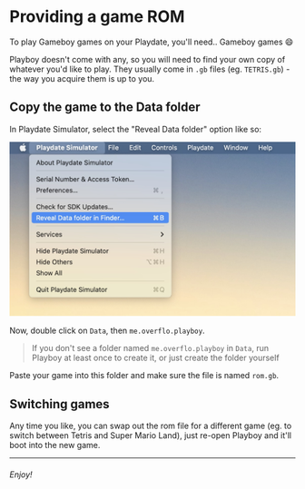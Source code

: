 # Providing a game ROM

To play Gameboy games on your Playdate, you'll need.. Gameboy games 😄

Playboy doesn't come with any, so you will need to find your own copy of
whatever you'd like to play. They usually come in `.gb` files (eg. `TETRIS.gb`) - the way you acquire them is up to you.

## Copy the game to the Data folder

In Playdate Simulator, select the "Reveal Data folder" option like so:

![Reveal Data menu option](../assets/data-folder.jpg)

Now, double click on `Data`, then `me.overflo.playboy`.

> If you don't see a folder named `me.overflo.playboy` in `Data`, run Playboy at least once to create it, or just create the folder yourself

Paste your game into this folder and make sure the file is named `rom.gb`.

## Switching games

Any time you like, you can swap out the rom file for a different game (eg.
to switch between Tetris and Super Mario Land), just re-open Playboy and it'll
boot into the new game.

---

###### Enjoy!
